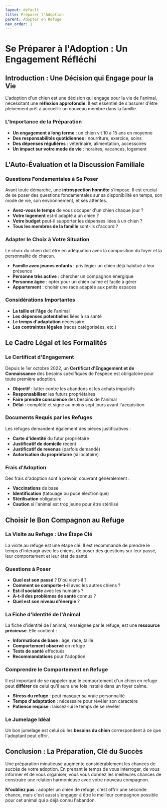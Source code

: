 ```yaml
---
layout: default
title: Préparer l'Adoption
parent: Adopter en Refuge
nav_order: 1
---
```


# **Se Préparer à l'Adoption : Un Engagement Réfléchi**

## **Introduction : Une Décision qui Engage pour la Vie**

L'adoption d'un chien est une décision qui engage pour la vie de l'animal, nécessitant une **réflexion approfondie**. Il est essentiel de s'assurer d'être pleinement prêt à accueillir un nouveau membre dans la famille.

### **L'Importance de la Préparation**

* **Un engagement à long terme** : un chien vit 10 à 15 ans en moyenne
* **Des responsabilités quotidiennes** : nourriture, exercice, soins
* **Des dépenses régulières** : vétérinaire, alimentation, accessoires
* **Un impact sur votre mode de vie** : horaires, vacances, logement

## **L'Auto-Évaluation et la Discussion Familiale**

### **Questions Fondamentales à Se Poser**

Avant toute démarche, une **introspection honnête** s'impose. Il est crucial de se poser des questions fondamentales sur sa disponibilité en temps, son mode de vie, son environnement, et ses attentes.

* **Avez-vous le temps** de vous occuper d'un chien chaque jour ?
* **Votre logement** est-il adapté à un chien ?
* **Votre budget** peut-il supporter les dépenses liées à un chien ?
* **Tous les membres de la famille** sont-ils d'accord ?

### **Adapter le Choix à Votre Situation**

Le choix du chien doit être en adéquation avec la composition du foyer et la personnalité de chacun.

* **Famille avec jeunes enfants** : privilégier un chien déjà habitué à leur présence
* **Personne très active** : chercher un compagnon énergique
* **Personne âgée** : opter pour un chien calme et facile à gérer
* **Appartement** : choisir une race adaptée aux petits espaces

### **Considérations Importantes**

* **La taille et l'âge** de l'animal
* **Les dépenses potentielles** liées à sa santé
* **Le temps d'adaptation** nécessaire
* **Les contraintes légales** (races catégorisées, etc.)

## **Le Cadre Légal et les Formalités**

### **Le Certificat d'Engagement**

Depuis le 1er octobre 2022, un **Certificat d'Engagement et de Connaissance** des besoins spécifiques de l'espèce est obligatoire pour toute première adoption.

* **Objectif** : lutter contre les abandons et les achats impulsifs
* **Responsabiliser** les futurs propriétaires
* **Faire prendre conscience** des besoins de l'animal
* **Délai** : complété et signé au moins sept jours avant l'acquisition

### **Documents Requis par les Refuges**

Les refuges demandent également des pièces justificatives :

* **Carte d'identité** du futur propriétaire
* **Justificatif de domicile** récent
* **Justificatif de revenus** (parfois demandé)
* **Autorisation du propriétaire** (si locataire)

### **Frais d'Adoption**

Des frais d'adoption sont à prévoir, couvrant généralement :

* **Vaccinations** de base
* **Identification** (tatouage ou puce électronique)
* **Stérilisation** obligatoire
* **Caution** si l'animal est trop jeune pour être stérilisé

## **Choisir le Bon Compagnon au Refuge**

### **La Visite au Refuge : Une Étape Clé**

La visite au refuge est une étape clé. Il est recommandé de prendre le temps d'interagir avec les chiens, de poser des questions sur leur passé, leur comportement et leur état de santé.

### **Questions à Poser**

* **Quel est son passé** ? D'où vient-il ?
* **Comment se comporte-t-il** avec les autres chiens ?
* **Est-il sociable** avec les humains ?
* **A-t-il des problèmes de santé** connus ?
* **Quel est son niveau d'énergie** ?

### **La Fiche d'Identité de l'Animal**

La fiche d'identité de l'animal, renseignée par le refuge, est une **ressource précieuse**. Elle contient :

* **Informations de base** : âge, race, taille
* **Comportement observé** en refuge
* **Tests de santé** effectués
* **Recommandations** pour l'adoption

### **Comprendre le Comportement en Refuge**

Il est important de se rappeler que le comportement d'un chien en refuge peut **différer** de celui qu'il aura une fois installé dans un foyer calme.

* **Stress du refuge** : peut masquer sa vraie personnalité
* **Temps d'adaptation** : nécessaire pour révéler son caractère
* **Patience requise** : laissez-lui le temps de se révéler

### **Le Jumelage Idéal**

Un bon jumelage est celui où les **besoins du chien** correspondent à ce que l'adoptant peut offrir.

## **Conclusion : La Préparation, Clé du Succès**

Une préparation minutieuse augmente considérablement les chances de succès de votre adoption. En prenant le temps de vous interroger, de vous informer et de vous organiser, vous vous donnez les meilleures chances de construire une relation harmonieuse avec votre nouveau compagnon.

**N'oubliez pas** : adopter un chien de refuge, c'est offrir une seconde chance, mais c'est aussi s'engager à être le meilleur compagnon possible pour cet animal qui a déjà connu l'abandon. 
